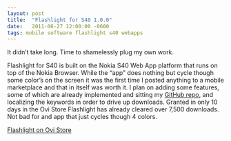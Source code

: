 ```yaml
---
layout: post
title:  "Flashlight for S40 1.0.0"
date:   2011-06-27 12:00:00 -0600
tags: mobile software flashlight s40 webapps
---
```

It didn’t take long. Time to shamelessly plug my own work.

Flashlight for S40 is built on the Nokia S40 Web App platform that runs on top of the Nokia Browser. While the “app” does nothing but cycle though some color’s on the screen it was the first time I posted anything to a mobile marketplace and that in itself was worth it. I plan on adding some features, some of which are already implemented and sitting my [GitHub repo](https://github.com/tomarra/S40_Flashlight), and localizing the keywords in order to drive up downloads. Granted in only 10 days in the Ovi Store Flashlight has already cleared over 7,500 downloads. Not bad for and app that just cycles though 4 colors.

[Flashlight on Ovi Store](http://store.ovi.com/content/137840)
